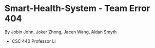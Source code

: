 # Smart-Health-System - Team Error 404 
By Jobin John, Joker Zhong, Jacen Wang, Aidan Smyth		
-  CSC 440 Professor Li 
